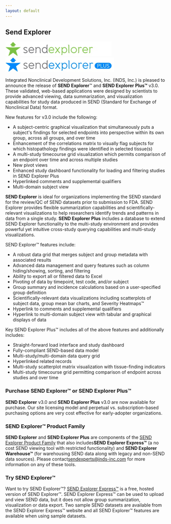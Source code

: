 ```yaml
---
layout: default
---
```


## Send Explorer

![se-small](/assets/images/se-small.jpg)
![se-plus-small](/assets/images/se-plus-small.jpg)

Integrated Nonclinical Development Solutions, Inc. (INDS, Inc.) is pleased to
announce the release of **SEND Explorer**™ and **SEND Explorer Plus™** v3.0.
These validated, web-based applications were designed by scientists to provide
advanced viewing, data summarization, and visualization capabilities for study
data produced in SEND (Standard for Exchange of Nonclinical Data) format.

New features for v3.0 include the following:

-   A subject-centric graphical visualization that simultaneously puts a
    subject's findings for selected endpoints into perspective within its own
    group, across all groups, and over time
-   Enhancement of the correlations matrix to visually flag subjects for which
    histopathology findings were identified in selected tissue(s)
-   A multi-study timecourse grid visualization which permits comparison of an
    endpoint over time and across multiple studies
-   New pivot views
-   Enhanced study dashboard functionality for loading and filtering studies in
    SEND Explorer Plus
-   Hyperlinked comments and supplemental qualifiers
-   Multi-domain subject view

**SEND Explorer** is ideal for organizations implementing the SEND standard for
the review/QC of SEND datasets prior to submission to FDA. SEND Explorer
provides flexible summarization capabilities and scientifically-relevant
visualizations to help researchers identify trends and patterns in data from a
single study. **SEND Explorer Plus** includes a database to extend SEND Explorer
functionality to the multi-study environment and provides powerful yet intuitive
cross-study querying capabilities and multi-study visualizations.

SEND Explorer™ features include:

-   A robust data grid that merges subject and group metadata with associated
    results
-   Advanced data management and query features such as column hiding/showing,
    sorting, and filtering
-   Ability to export all or filtered data to Excel
-   Pivoting of data by timepoint, test code, and/or subject
-   Group summary and incidence calculations based on a user-specified group
    definition
-   Scientifically-relevant data visualizations including scatterplots of
    subject data, group mean bar charts, and Severity Heatmaps™
-   Hyperlink to comments and supplemental qualifiers
-   Hyperlink to multi-domain subject view with tabular and graphical displays
    of data

Key SEND Explorer Plus™ includes all of the above features and additionally
includes:

-   Straight-forward load interface and study dashboard
-   Fully-compliant SEND-based data model
-   Multi-study/multi-domain data query grid
-   Hyperlinked related records
-   Multi-study scatterplot matrix visualization with tissue-finding indicators
-   Multi-study timecourse grid permitting comparison of endpoint across studies
    and over time

### Purchase SEND Explorer™ or SEND Explorer Plus™

**SEND Explorer** v3.0 and **SEND Explorer Plus** v3.0 are now available for
purchase. Our site licensing model and perpetual vs. subscription-based
purchasing options are very cost effective for early-adopter organizations.

### SEND Explorer™ Product Family

**SEND Explorer** and **SEND Explorer Plus** are components of the [SEND
Explorer Product Family](http://inds-inc.com/sendexplorerplus.php) that also
includes**SEND Explorer Express™** (a no cost SEND viewing tool with restricted
functionality) and **SEND Explorer Warehouse™** (for warehousing SEND data along
with legacy and non-SEND data sources). Please
contact<sendexperts@inds-inc.com> for more information on any of these tools.

### Try SEND Explorer™

Want to try SEND Explorer™? [SEND Explorer
Express™](http://www.sendexplorer.com/) is a free, hosted version of SEND
Explorer™. SEND Explorer Express™ can be used to upload and view SEND data, but
it does not allow group summarization, visualization or data export. Two sample
SEND datasets are available from the SEND Explorer Express™ website and all SEND
Explorer™ features are available when using sample datasets.
